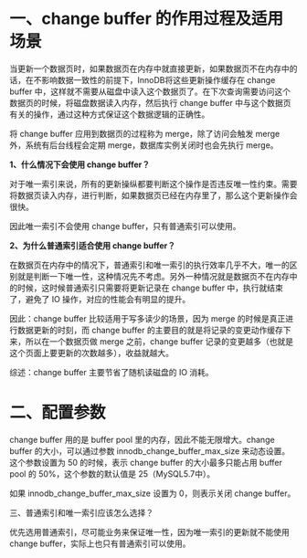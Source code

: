 # 一、change buffer 的作用过程及适用场景

当更新一个数据页时，如果数据页在内存中就直接更新，如果数据页不在内存中的话，在不影响数据一致性的前提下，InnoDB将这些更新操作缓存在 change buffer 中，这样就不需要从磁盘中读入这个数据页了。在下次查询需要访问这个数据页的时候，将磁盘数据读入内存，然后执行 change buffer 中与这个数据页有关的操作，通过这种方式保证这个数据逻辑的正确性。

将 change buffer 应用到数据页的过程称为 merge，除了访问会触发 merge 外，系统有后台线程会定期 merge，数据库实例关闭时也会先执行 merge。

**1、什么情况下会使用 change buffer？**

对于唯一索引来说，所有的更新操纵都要判断这个操作是否违反唯一性约束。需要将数据页读入内存，进行判断，如果数据页已经在内存里了，那么这个更新操作会很快。

因此唯一索引不会使用 change buffer，只有普通索引可以使用。

**2、为什么普通索引适合使用 change buffer？**

在数据页在内存中的情况下，普通索引和唯一索引的执行效率几乎不大，唯一的区别就是判断一下唯一性，这种情况先不考虑。另外一种情况就是数据页不在内存中的时候，这时候普通索引只需要将更新记录在 change buffer 中，执行就结束了，避免了 IO 操作，对应的性能会有明显的提升。

因此：change buffer 比较适用于写多读少的场景，因为 merge 的时候是真正进行数据更新的时刻，而 change buffer 的主要目的就是将记录的变更动作缓存下来，所以在一个数据页做 merge 之前，change buffer 记录的变更越多（也就是这个页面上要更新的次数越多），收益就越大。

综述：change buffer 主要节省了随机读磁盘的 IO 消耗。

# 二、配置参数

change buffer 用的是 buffer pool 里的内存，因此不能无限增大。change buffer 的大小，可以通过参数 innodb_change_buffer_max_size 来动态设置。这个参数设置为 50 的时候，表示 change buffer 的大小最多只能占用 buffer pool 的 50%，这个参数的默认值是 25（MySQL5.7中）。

如果 innodb_change_buffer_max_size 设置为 0，则表示关闭 change buffer。

三、普通索引和唯一索引应该怎么选择？

优先选用普通索引，尽可能业务来保证唯一性，因为唯一索引的更新就不能使用 change buffer，实际上也只有普通索引可以使用。
